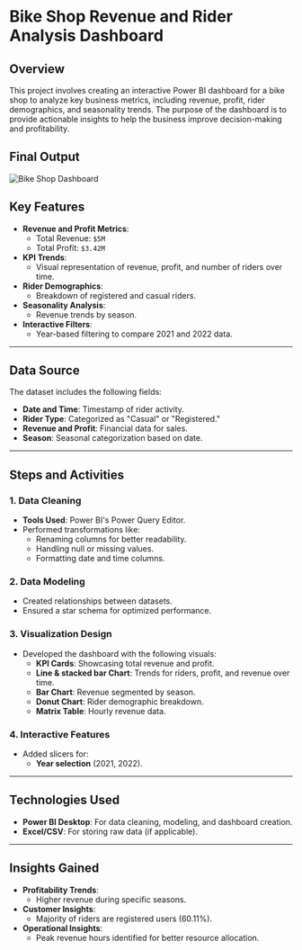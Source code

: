 # Bike Shop Revenue and Rider Analysis Dashboard

## Overview

This project involves creating an interactive Power BI dashboard for a bike shop to analyze key business metrics, including revenue, profit, rider demographics, and seasonality trends. The purpose of the dashboard is to provide actionable insights to help the business improve decision-making and profitability.

## Final Output

![Bike Shop Dashboard](<img width="716" alt="image" src="https://github.com/user-attachments/assets/f672b1fa-2ce1-4f8c-b914-82b7ff09e43e" />)  


## Key Features

- **Revenue and Profit Metrics**:
  - Total Revenue: `$5M`
  - Total Profit: `$3.42M`
- **KPI Trends**:
  - Visual representation of revenue, profit, and number of riders over time.
- **Rider Demographics**:
  - Breakdown of registered and casual riders.
- **Seasonality Analysis**:
  - Revenue trends by season.
- **Interactive Filters**:
  - Year-based filtering to compare 2021 and 2022 data.

---

## Data Source

The dataset includes the following fields:
- **Date and Time**: Timestamp of rider activity.
- **Rider Type**: Categorized as "Casual" or "Registered."
- **Revenue and Profit**: Financial data for sales.
- **Season**: Seasonal categorization based on date.

---

## Steps and Activities

### 1. **Data Cleaning**
- **Tools Used**: Power BI's Power Query Editor.
- Performed transformations like:
  - Renaming columns for better readability.
  - Handling null or missing values.
  - Formatting date and time columns.

### 2. **Data Modeling**
- Created relationships between datasets.
- Ensured a star schema for optimized performance.

### 3. **Visualization Design**
- Developed the dashboard with the following visuals:
  - **KPI Cards**: Showcasing total revenue and profit.
  - **Line & stacked bar Chart**: Trends for riders, profit, and revenue over time.
  - **Bar Chart**: Revenue segmented by season.
  - **Donut Chart**: Rider demographic breakdown.
  - **Matrix Table**: Hourly revenue data.

### 4. **Interactive Features**
- Added slicers for:
  - **Year selection** (2021, 2022).

---

## Technologies Used

- **Power BI Desktop**: For data cleaning, modeling, and dashboard creation.
- **Excel/CSV**: For storing raw data (if applicable).

---

## Insights Gained

- **Profitability Trends**:
  - Higher revenue during specific seasons.
- **Customer Insights**:
  - Majority of riders are registered users (60.11%).
- **Operational Insights**:
  - Peak revenue hours identified for better resource allocation.
